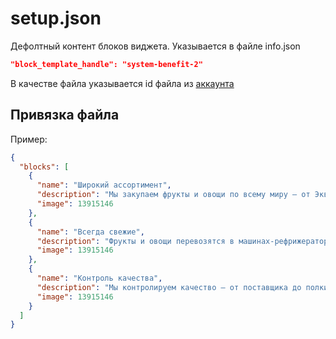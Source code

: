 # setup.json

Дефолтный контент блоков виджета. Указывается в файле info.json

```JSON
"block_template_handle": "system-benefit-2"
```
В качестве файла указывается id файла из <a target="_blank" href="http://file-store.myinsales.ru/">аккаунта</a>

## Привязка файла




Пример:
```JSON
{
  "blocks": [
    {
      "name": "Широкий ассортимент",
      "description": "Мы закупаем фрукты и овощи по всему миру – от Эквадора до Китая. Более 400 сортов овощей и фруктов представлены на наших прилавках.",
      "image": 13915146
    },
    {
      "name": "Всегда свежие",
      "description": "Фрукты и овощи перевозятся в машинах-рефрижераторах с разными режимами температуры. Мы знаем, сколько градусов внутри каждого плода!",
      "image": 13915146
    },
    {
      "name": "Контроль качества",
      "description": "Мы контролируем качество – от поставщика до полки. Для хранения мы используем самое современное оборудование.",
      "image": 13915146
    }
  ]
}
```
